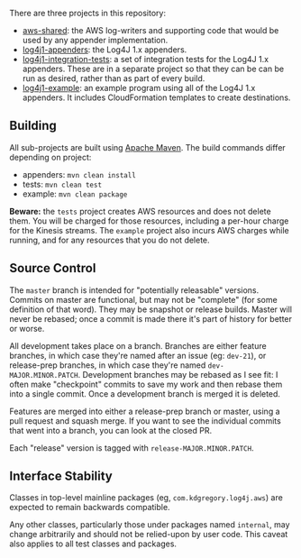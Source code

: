 There are three projects in this repository:

* [aws-shared](../aws-shared): the AWS log-writers and supporting code that would be
  used by any appender implementation.
* [log4j1-appenders](../log4j1-appenders): the Log4J 1.x appenders.
* [log4j1-integration-tests](../log4j1-integration-tests): a set of integration tests
  for the Log4J 1.x appenders. These are in a separate project so that they can be
  can be run as desired, rather than as part of every build.
* [log4j1-example](../log4j1-example): an example program using all of the Log4J 1.x
  appenders. It includes CloudFormation templates to create destinations.


## Building

All sub-projects are built using [Apache Maven](http://maven.apache.org/). The build commands
differ depending on project:

* appenders: `mvn clean install`
* tests: `mvn clean test`
* example: `mvn clean package`

**Beware:** the `tests` project creates AWS resources and does not delete them. You will
be charged for those resources, including a per-hour charge for the Kinesis streams. The
`example` project also incurs AWS charges while running, and for any resources that you
do not delete.


## Source Control

The `master` branch is intended for "potentially releasable" versions. Commits on master
are functional, but may not be "complete" (for some definition of that word). They may be
snapshot or release builds. Master will never be rebased; once a commit is made there it's
part of history for better or worse.

All development takes place on a branch. Branches are either feature branches, in which
case they're named after an issue (eg: `dev-21`), or release-prep branches, in which case
they're named `dev-MAJOR.MINOR.PATCH`. Development branches may be rebased as I see fit:
I often make "checkpoint" commits to save my work and then rebase them into a single commit.
Once a development branch is merged it is deleted.

Features are merged into either a release-prep branch or master, using a pull request and
squash merge. If you want to see the individual commits that went into a branch, you can
look at the closed PR.

Each "release" version is tagged with `release-MAJOR.MINOR.PATCH`.


## Interface Stability

Classes in top-level mainline packages (eg, `com.kdgregory.log4j.aws`) are expected to remain
backwards compatible.

Any other classes, particularly those under packages named `internal`, may change arbitrarily
and should not be relied-upon by user code. This caveat also applies to all test classes and
packages.
